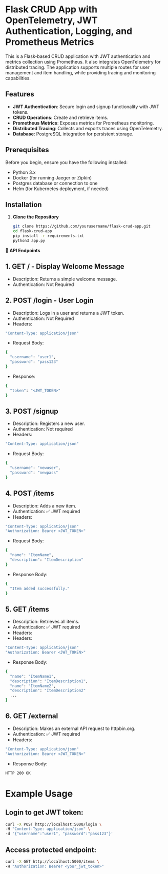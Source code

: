 # Flask CRUD App with OpenTelemetry, JWT Authentication, Logging, and Prometheus Metrics

This is a Flask-based CRUD application with JWT authentication and metrics collection using Prometheus. It also integrates OpenTelemetry for distributed tracing. The application supports multiple routes for user management and item handling, while providing tracing and monitoring capabilities.

## Features
- **JWT Authentication**: Secure login and signup functionality with JWT tokens.
- **CRUD Operations**: Create and retrieve items.
- **Prometheus Metrics**: Exposes metrics for Prometheus monitoring.
- **Distributed Tracing**: Collects and exports traces using OpenTelemetry.
- **Database**: PostgreSQL integration for persistent storage.

## Prerequisites
Before you begin, ensure you have the following installed:
- Python 3.x
- Docker (for running Jaeger or Zipkin)
- Postgres database or connection to one
- Helm (for Kubernetes deployment, if needed)

## Installation

1. **Clone the Repository**

   ```bash
   git clone https://github.com/yourusername/flask-crud-app.git
   cd flask-crud-app
   pip install -r requirements.txt
   python3 app.py
   ```

📡 **API Endpoints**

## 1. GET / - Display Welcome Message
- Description: Returns a simple welcome message.
- Authentication: Not Required

## 2. POST /login - User Login
- Description: Logs in a user and returns a JWT token.
- Authentication: Not Required
- Headers:
```bash
"Content-Type: application/json"
```
- Request Body:
```bash
{
  "username": "user1",
  "password": "pass123"
}
```
- Response:
```bash
{
  "token": "<JWT_TOKEN>"
}
```

## 3. POST /signup
- Description: Registers a new user.
- Authentication: Not required
- Headers:
```bash
"Content-Type: application/json"
```
- Request Body:
```bash
{
  "username": "newuser",
  "password": "newpass"
}
```

## 4. POST /items
- Description: Adds a new item.
- Authentication: ✅ JWT required
- Headers:
```bash
"Content-Type: application/json"
"Authorization: Bearer <JWT_TOKEN>"
```
- Request Body:
```bash
{
  "name": "ItemName",
  "description": "ItemDescription"
}
```
- Response Body:
```bash
{
  "Item added successfully."
}
```

## 5. GET /items
- Description: Retrieves all items.
- Authentication: ✅ JWT required
- Headers:
- Headers:
```bash
"Content-Type: application/json"
"Authorization: Bearer <JWT_TOKEN>"
```
- Response Body:
```bash
{
  "name": "ItemName1",
  "description": "ItemDescription1",
  "name": "ItemName2",
  "description": "ItemDescription2"
  ...
}
```

## 6. GET /external
- Description: Makes an external API request to httpbin.org.
- Authentication: ✅ JWT required
- Headers:
```bash
"Content-Type: application/json"
"Authorization: Bearer <JWT_TOKEN>"
```
- Response Body:
```bash
HTTP 200 OK
```

# Example Usage
## Login to get JWT token:
```bash
curl -X POST http://localhost:5000/login \
-H "Content-Type: application/json" \
-d '{"username":"user1", "password":"pass123"}'
```

## Access protected endpoint:
```bash
curl -X GET http://localhost:5000/items \
-H "Authorization: Bearer <your_jwt_token>"
```